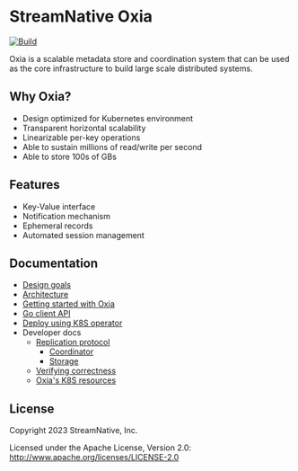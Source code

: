 # StreamNative Oxia

[![Build](https://github.com/streamnative/oxia/actions/workflows/pr_build_and_test.yaml/badge.svg)](https://github.com/streamnative/oxia/actions/workflows/pr_build_and_test.yaml)

Oxia is a scalable metadata store and coordination system that can be used as the core infrastructure to build
large scale distributed systems.

## Why Oxia?

* Design optimized for Kubernetes environment
* Transparent horizontal scalability
* Linearizable per-key operations
* Able to sustain millions of read/write per second
* Able to store 100s of GBs

## Features

* Key-Value interface
* Notification mechanism
* Ephemeral records
* Automated session management

## Documentation

* [Design goals](docs/design-goals.md)
* [Architecture](docs/architecture.md)
* [Getting started with Oxia](docs/getting-started.md)
* [Go client API](docs/go-api.md)
* [Deploy using K8S operator](docs/ks8-operator.md)
* Developer docs 
  * [Replication protocol](docs/replication-protocol.md)
    * [Coordinator](docs/replication-coordinator.md)
    * [Storage](docs/replication-storage.md)
  * [Verifying correctness](docs/correctness.md) 
  * [Oxia's K8S resources](docs/kubernetes-oxia-cluster.md)

## License

Copyright 2023 StreamNative, Inc.

Licensed under the Apache License, Version 2.0: http://www.apache.org/licenses/LICENSE-2.0

